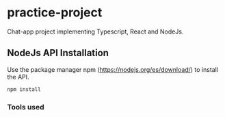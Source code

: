 # practice-project

Chat-app project implementing Typescript, React and NodeJs.

## NodeJs API Installation

Use the package manager npm (https://nodejs.org/es/download/) to install the API.

```bash
npm install
```

### Tools used 
